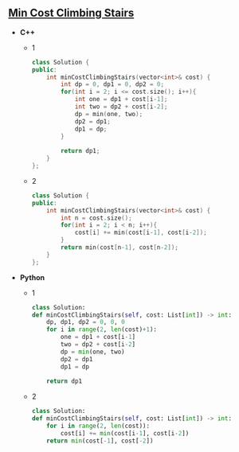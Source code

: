 ## [Min Cost Climbing Stairs](https://leetcode.com/problems/min-cost-climbing-stairs/)

* **C++**
  * 1
    ```cpp
    class Solution {
    public:
        int minCostClimbingStairs(vector<int>& cost) {
            int dp = 0, dp1 = 0, dp2 = 0;
            for(int i = 2; i <= cost.size(); i++){
                int one = dp1 + cost[i-1];
                int two = dp2 + cost[i-2];
                dp = min(one, two);
                dp2 = dp1;
                dp1 = dp;
            }
        
            return dp1;
        }
    };
    ```
    
  * 2
    ```cpp
    class Solution {
    public:
        int minCostClimbingStairs(vector<int>& cost) {
            int n = cost.size();
            for(int i = 2; i < n; i++){
                cost[i] += min(cost[i-1], cost[i-2]);
            }
            return min(cost[n-1], cost[n-2]);
        }
    };
    ```
    
* **Python**
  * 1
    ```py
    class Solution:
    def minCostClimbingStairs(self, cost: List[int]) -> int:
        dp, dp1, dp2 = 0, 0, 0
        for i in range(2, len(cost)+1):
            one = dp1 + cost[i-1]
            two = dp2 + cost[i-2]
            dp = min(one, two)
            dp2 = dp1
            dp1 = dp
            
        return dp1
    ```
    
  * 2
    ```py
    class Solution:
    def minCostClimbingStairs(self, cost: List[int]) -> int:
        for i in range(2, len(cost)):
            cost[i] += min(cost[i-1], cost[i-2])
        return min(cost[-1], cost[-2])
        
    ```
